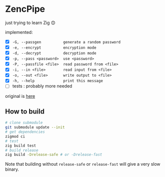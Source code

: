 # ZencPipe

just trying to learn Zig 😊

implemented:

- [x] `-G, --passgen          generate a random password`
- [x] `-e, --encrypt          encryption mode`
- [x] `-d, --decrypt          decryption mode`
- [x] `-p, --pass <password>  use <password>`
- [x] `-P, --passfile <file>  read password from <file>`
- [x] `-i, --in <file>        read input from <file>`
- [x] `-o, --out <file>       write output to <file>`
- [x] `-h, --help             print this message`
- [ ] tests : probably more needed

original is [here](https://github.com/jedisct1/encpipe)

## How to build

```bash
# clone submodule
git submodule update --init
# get dependencies
zigmod ci
# test
zig build test
# build release
zig build -Drelease-safe # or -Drelease-fast
```

Note that building without `release-safe` or `release-fast` will give a very slow binary.
